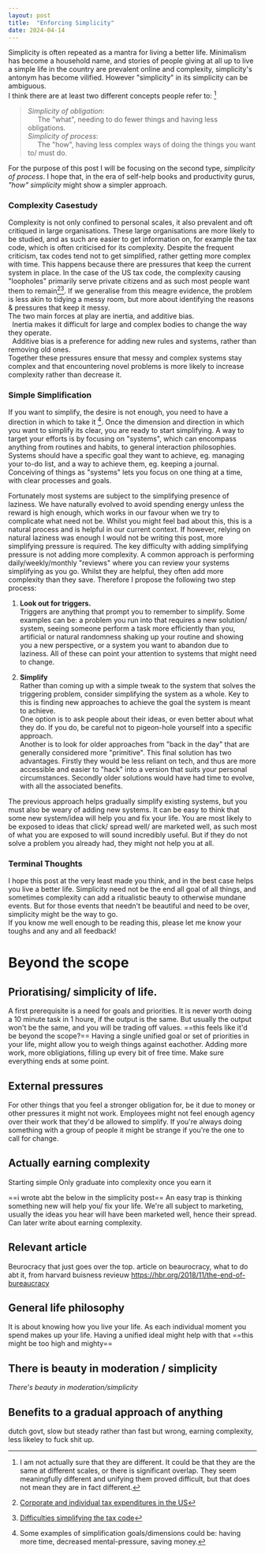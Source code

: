 ```yaml
---
layout: post
title:  "Enforcing Simplicity"
date: 2024-04-14
---
```


Simplicity is often repeated as a mantra for living a better life. 
Minimalism has become a household name, and stories of people giving at all up to live a simple life in the country are prevalent online and complexity, simplicity's antonym has become vilified.
However "simplicity" in its simplicity can be ambiguous.  
I think there are at least two different concepts people refer to: [^1]
> *Simplicity of obligation*:  
> &nbsp;&nbsp;&nbsp;&nbsp; The "what", needing to do fewer things and having less obligations.  
> *Simplicity of process*:  
> &nbsp;&nbsp;&nbsp;&nbsp; The "how", having less complex ways of doing the things you want to/ must do.  

For the purpose of this post I will be focusing on the second type, *simplicity of process*.
I hope that, in the era of self-help books and productivity gurus, *"how" simplicity* might show a simpler approach.

### Complexity Casestudy
Complexity is not only confined to personal scales, it also prevalent and oft critiqued in large organisations.
These large organisations are more likely to be studied, and as such are easier to get information on, for example the tax code, which is often criticised for its complexity.
Despite the frequent criticism, tax codes tend not to get simplified, rather getting more complex with time.
This happens because there are pressures that keep the current system in place.
In the case of the US tax code, the complexity causing "loopholes" primarily serve private citizens and as such most people want them to remain[^2][^3].
If we generalise from this meagre evidence, the problem is less akin to tidying a messy room, but more about identifying the reasons & pressures that keep it messy.  
The two main forces at play are inertia, and additive bias.  
&nbsp; Inertia makes it difficult for large and complex bodies to change the way they operate.  
&nbsp; Additive bias is a preference for adding new rules and systems, rather than removing old ones.  
Together these pressures ensure that messy and complex systems stay complex and that encountering novel problems is more likely to increase complexity rather than decrease it.

### Simple Simplification
If you want to simplify, the desire is not enough, you need to have a direction in which to take it [^4].
Once the dimension and direction in which you want to simplify its clear, you are ready to start simplifying.
A way to target your efforts is by focusing on "systems", which can encompass anything from routines and habits, to general interaction philosophies.
Systems should have a specific goal they want to achieve, eg. managing your to-do list, and a way to achieve them, eg. keeping a journal.
Conceiving of things as "systems" lets you focus on one thing at a time, with clear processes and goals.

Fortunately most systems are subject to the simplifying presence of laziness.
We have naturally evolved to avoid spending energy unless the reward is high enough, which works in our favour when we try to complicate what need not be.
Whilst you might feel bad about this, this is a natural process and is helpful in our current context.
If however, relying on natural laziness was enough I would not be writing this post, more simplifying pressure is required.
The key difficulty with adding simplifying pressure is not adding more complexity.
A common approach is performing daily/weekly/monthly "reviews" where you can review your systems simplifying as you go.
Whilst they are helpful, they often add more complexity than they save.
Therefore I propose the following two step process:  

1. **Look out for triggers.**  
Triggers are anything that prompt you to remember to simplify.
Some examples can be: a problem you run into that requires a new solution/ system, seeing someone perform a task more efficiently than you,
artificial or natural randomness shaking up your routine and showing you a new perspective, or a system you want to abandon due to laziness.
All of these can point your attention to systems that might need to change. 

2. **Simplify**  
Rather than coming up with a simple tweak to the system that solves the triggering problem, consider simplifying the system as a whole.
Key to this is finding new approaches to achieve the goal the system is meant to achieve.  
One option is to ask people about their ideas, or even better about what they do.
If you do, be careful not to pigeon-hole yourself into a specific approach.  
Another is to look for older approaches from "back in the day" that are generally considered more "primitive".
This final solution has two advantages.
Firstly they would be less reliant on tech, and thus are more accessible and easier to "hack" into a version that suits your personal circumstances.
Secondly older solutions would have had time to evolve, with all the associated benefits.


The previous approach helps gradually simplify existing systems, but you must also be weary of adding new systems.
It can be easy to think that some new system/idea will help you and fix your life.
You are most likely to be exposed to ideas that click/ spread well/ are marketed well, as such most of what you are exposed to will sound incredibly useful.
But if they do not solve a problem you already had, they might not help you at all.
        
### Terminal Thoughts
I hope this post at the very least made you think, and in the best case helps you live a better life.
Simplicity need not be the end all goal of all things, and sometimes complexity can add a ritualistic beauty to otherwise mundane events.
But for those events that needn't be beautiful and need to be over, simplicity might be the way to go.  
If you know me well enough to be reading this, please let me know your toughs and any and all feedback!

[^1]: I am not actually sure that they are different. It could be that they are the same at different scales, or there is significant overlap. 
They seem meaningfully different and unifying them proved difficult, but that does not mean they are in fact different.
[^2]: [Corporate and individual tax expenditures in the US](https://taxfoundation.org/research/all/federal/corporate-individual-tax-expenditures-2017/)
[^3]: [Difficulties simplifying the tax code](https://www.cnbc.com/2017/08/09/simplifying-the-us-tax-code-isnt-so-simple-heres-why.html)
[^4]: Some examples of simplification goals/dimensions could be: having more time, decreased mental-pressure, saving money.

# Beyond the scope

## Prioratising/ simplicity of life.
A first prerequisite is a need for goals and priorities.
    It is never worth doing a 10 minute task in 1 houre, if the output is the same.
    But usually the output won't be the same, and you will be trading off values.
        ==this feels like it'd be beyond the scope?==
Having a single unified goal or set of priorities in your life, might allow you to weigh things against eachother.
Adding more work, more obligiations, filling up every bit of free time.
    Make sure everything ends at some point.

## External pressures
For other things that you feel a stronger obligation for, be it due to money or other pressures it might not work.
    Employees might not feel enough agency over their work that they'd be allowed to simplify.
    If you're always doing something with a group of people it might be strange if you're the one to call for change.

## Actually earning complexity
Starting simple
    Only graduate into complexity once you earn it

==i wrote abt the below in the simplicity post==
An easy trap is thinking something new will help you/ fix your life.
    We're all subject to marketing, usually the ideas you hear will have been marketed well, hence their spread.
Can later write about earning complexity.

## Relevant article
Beurocracy that just goes over the top.
    article on beaurocracy, what to do abt it, from harvard buisness revieuw
    https://hbr.org/2018/11/the-end-of-bureaucracy

## General life philosophy
It is about knowing how you live your life.
    As each individual moment you spend makes up your life.
    Having a unified ideal might help with that
    ==this might be too high and mighty==

## There is beauty in moderation / simplicity
_There's beauty in moderation/simplicity_

## Benefits to a gradual approach of anything
dutch govt, slow but steady rather than fast but wrong, earning complexity, less likeley to fuck shit up.

